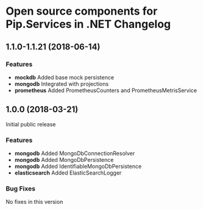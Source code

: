 # Open source components for Pip.Services in .NET Changelog

## <a name="1.1.0-1.1.21"></a> 1.1.0-1.1.21 (2018-06-14)

### Features
* **mockdb** Added base mock persistence 
* **mongodb** Integrated with projections
* **prometheus** Added PrometheusCounters and PrometheusMetrisService

## <a name="1.0.0"></a> 1.0.0 (2018-03-21)

Initial public release

### Features
* **mongodb** Added MongoDbConnectionResolver
* **mongodb** Added MongoDbPersistence
* **mongodb** Added IdentifiableMongoDbPersistence
* **elasticsearch** Added ElasticSearchLogger

### Bug Fixes
No fixes in this version

